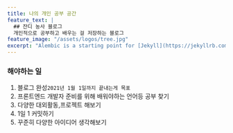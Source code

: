 ```yaml
---
title: 나의 개인 공부 공간
feature_text: |
  ## 잔디 농사 블로그
  개인적으로 공부하고 배우는 걸 저장하는 블로그
feature_image: "/assets/logos/tree.jpg"
excerpt: "Alembic is a starting point for [Jekyll](https://jekyllrb.com/) projects. Rather than starting from scratch, this boilerplate is designed to get the ball rolling immediately. Install it, configure it, tweak it, push it."
---
```



### 해야하는 일

1. 블로그 완성`2021년 1월 1일까지 끝내는게 목표`
2. 프론트엔드 개발자 준비를 위해 배워야하는 언어등 공부 찾기
3. 다양한 대외활동,프로젝트 해보기
4. 1일 1 커밋하기
5. 꾸준히 다양한 아이디어 생각해보기
